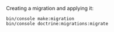 Creating a migration and applying it:
```shell
bin/console make:migration
bin/console doctrine:migrations:migrate
```
